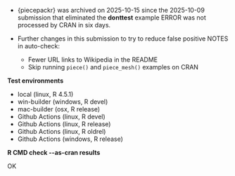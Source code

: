 * {piecepackr} was archived on 2025-10-15 since
  the 2025-10-09 submission that eliminated the **donttest** example
  ERROR was not processed by CRAN in six days.

* Further changes in this submission to try to reduce false positive NOTES in auto-check:

  + Fewer URL links to Wikipedia in the README
  + Skip running `piece()` and `piece_mesh()` examples on CRAN

**Test environments**

* local (linux, R 4.5.1)
* win-builder (windows, R devel)
* mac-builder (osx, R release)
* Github Actions (linux, R devel)
* Github Actions (linux, R release)
* Github Actions (linux, R oldrel)
* Github Actions (windows, R release)

**R CMD check --as-cran results**

OK
